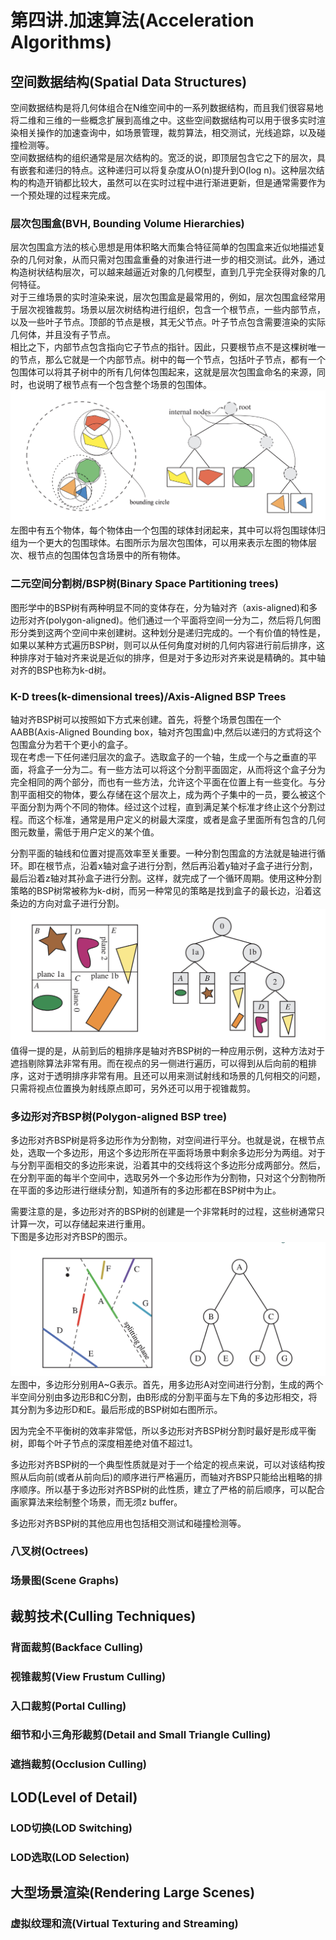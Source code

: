 # 第四讲.加速算法(Acceleration Algorithms)
## 空间数据结构(Spatial Data Structures)
空间数据结构是将几何体组合在N维空间中的一系列数据结构，而且我们很容易地将二维和三维的一些概念扩展到高维之中。这些空间数据结构可以用于很多实时渲染相关操作的加速查询中，如场景管理，裁剪算法，相交测试，光线追踪，以及碰撞检测等。  
空间数据结构的组织通常是层次结构的。宽泛的说，即顶层包含它之下的层次，具有嵌套和递归的特点。这种递归可以将复杂度从O(n)提升到O(log n)。这种层次结构的构造开销都比较大，虽然可以在实时过程中进行渐进更新，但是通常需要作为一个预处理的过程来完成。
### 层次包围盒(BVH, Bounding Volume Hierarchies)
层次包围盒方法的核心思想是用体积略大而集合特征简单的包围盒来近似地描述复杂的几何对象，从而只需对包围盒重叠的对象进行进一步的相交测试。此外，通过构造树状结构层次，可以越来越逼近对象的几何模型，直到几乎完全获得对象的几何特征。  
对于三维场景的实时渲染来说，层次包围盒是最常用的，例如，层次包围盒经常用于层次视锥裁剪。场景以层次树结构进行组织，包含一个根节点，一些内部节点，以及一些叶子节点。顶部的节点是根，其无父节点。叶子节点包含需要渲染的实际几何体，并且没有子节点。  
相比之下，内部节点包含指向它子节点的指针。因此，只要根节点不是这棵树唯一的节点，那么它就是一个内部节点。树中的每一个节点，包括叶子节点，都有一个包围体可以将其子树中的所有几何体包围起来，这就是层次包围盒命名的来源，同时，也说明了根节点有一个包含整个场景的包围体。
![](./BVH.png)
左图中有五个物体，每个物体由一个包围的球体封闭起来，其中可以将包围球体归组为一个更大的包围球体。右图所示为层次包围体，可以用来表示左图的物体层次、根节点的包围体包含场景中的所有物体。
### 二元空间分割树/BSP树(Binary Space Partitioning trees)
图形学中的BSP树有两种明显不同的变体存在，分为轴对齐（axis-aligned)和多边形对齐(polygon-aligned)。他们通过一个平面将空间一分为二，然后将几何图形分类到这两个空间中来创建树。这种划分是递归完成的。一个有价值的特性是，如果以某种方式遍历BSP树，则可以从任何角度对树的几何内容进行前后排序，这种排序对于轴对齐来说是近似的排序，但是对于多边形对齐来说是精确的。其中轴对齐的BSP也称为k-d树。
### K-D trees(k-dimensional trees)/Axis-Aligned BSP Trees
轴对齐BSP树可以按照如下方式来创建。首先，将整个场景包围在一个AABB(Axis-Aligned Bounding box，轴对齐包围盒)中,然后以递归的方式将这个包围盒分为若干个更小的盒子。  
现在考虑一下任何递归层次的盒子。选取盒子的一个轴，生成一个与之垂直的平面，将盒子一分为二。有一些方法可以将这个分割平面固定，从而将这个盒子分为完全相同的两个部分，而也有一些方法，允许这个平面在位置上有一些变化。与分割平面相交的物体，要么存储在这个层次上，成为两个子集中的一员，要么被这个平面分割为两个不同的物体。经过这个过程，直到满足某个标准才终止这个分割过程。而这个标准，通常是用户定义的树最大深度，或者是盒子里面所有包含的几何图元数量，需低于用户定义的某个值。  

分割平面的轴线和位置对提高效率至关重要。一种分割包围盒的方法就是轴进行循环。即在根节点，沿着x轴对盒子进行分割，然后再沿着y轴对子盒子进行分割，最后沿着z轴对其孙盒子进行分割。这样，就完成了一个循环周期。使用这种分割策略的BSP树常被称为k-d树，而另一种常见的策略是找到盒子的最长边，沿着这条边的方向对盒子进行分割。
![](./k-d%20tree.png)
值得一提的是，从前到后的粗排序是轴对齐BSP树的一种应用示例，这种方法对于遮挡剔除算法非常有用。而在视点的另一侧进行遍历，可以得到从后向前的粗排序，这对于透明排序非常有用。且还可以用来测试射线和场景的几何相交的问题，只需将视点位置换为射线原点即可，另外还可以用于视锥裁剪。

### 多边形对齐BSP树(Polygon-aligned BSP tree)
多边形对齐BSP树是将多边形作为分割物，对空间进行平分。也就是说，在根节点处，选取一个多边形，用这个多边形所在平面将场景中剩余多边形分为两组。对于与分割平面相交的多边形来说，沿着其中的交线将这个多边形分成两部分。然后，在分割平面的每半个空间中，选取另外一个多边形作为分割物，只对这个分割物所在平面的多边形进行继续分割，知道所有的多边形都在BSP树中为止。  

需要注意的是，多边形对齐的BSP树的创建是一个非常耗时的过程，这些树通常只计算一次，可以存储起来进行重用。  
下图是多边形对齐BSP的图示。
![](./Ploygon-aligned%20BSP%20tree.png)
左图中，多边形分别用A~G表示。首先，用多边形A对空间进行分割，生成的两个半空间分别由多边形B和C分割，由B形成的分割平面与左下角的多边形相交，将其分割为多边形D和E。最后形成的BSP树如右图所示。  

因为完全不平衡树的效率非常低，所以多边形对齐BSP树分割时最好是形成平衡树，即每个叶子节点的深度相差绝对值不超过1。

多边形对齐BSP树的一个典型性质就是对于一个给定的视点来说，可以对该结构按照从后向前(或者从前向后)的顺序进行严格遍历，而轴对齐BSP只能给出粗略的排序顺序。所以基于多边形对齐BSP树的此性质，建立了严格的前后顺序，可以配合画家算法来绘制整个场景，而无须z buffer。  

多边形对齐BSP树的其他应用也包括相交测试和碰撞检测等。

### 八叉树(Octrees)
### 场景图(Scene Graphs)
## 裁剪技术(Culling Techniques)
### 背面裁剪(Backface Culling)
### 视锥裁剪(View Frustum Culling)
### 入口裁剪(Portal Culling)
### 细节和小三角形裁剪(Detail and Small Triangle Culling)
### 遮挡裁剪(Occlusion Culling)
## LOD(Level of Detail)
### LOD切换(LOD Switching)
### LOD选取(LOD Selection)
## 大型场景渲染(Rendering Large Scenes)
### 虚拟纹理和流(Virtual Texturing and Streaming)